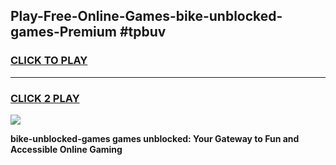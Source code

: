 
## Play-Free-Online-Games-bike-unblocked-games-Premium #tpbuv
<h3>
<a href="https://premium.freeplayer.one?title=bike-unblocked-games&ref=8M">CLICK TO PLAY</a></h3>
<hr>

<h3>
<a href="https://premium.freeplayer.one?title=bike-unblocked-games&ref=8M">CLICK 2 PLAY</a>
  
</h3>

<a href="https://premium.freeplayer.one?title=bike-unblocked-games&ref=8M"><img src="https://clearcache.store/games.png"></a>


**bike-unblocked-games games unblocked: Your Gateway to Fun and Accessible Online Gaming**
